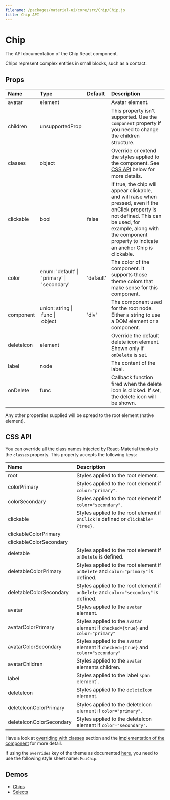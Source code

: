 ```yaml
---
filename: /packages/material-ui/core/src/Chip/Chip.js
title: Chip API
---
```


<!--- This documentation is automatically generated, do not try to edit it. -->

# Chip

<p class="description">The API documentation of the Chip React component.</p>

Chips represent complex entities in small blocks, such as a contact.

## Props

| Name | Type | Default | Description |
|:-----|:-----|:--------|:------------|
| <span class="prop-name">avatar</span> | <span class="prop-type">element |   | Avatar element. |
| <span class="prop-name">children</span> | <span class="prop-type">unsupportedProp |   | This property isn't supported. Use the `component` property if you need to change the children structure. |
| <span class="prop-name">classes</span> | <span class="prop-type">object |   | Override or extend the styles applied to the component. See [CSS API](#css-api) below for more details. |
| <span class="prop-name">clickable</span> | <span class="prop-type">bool | <span class="prop-default">false</span> | If true, the chip will appear clickable, and will raise when pressed, even if the onClick property is not defined. This can be used, for example, along with the component property to indicate an anchor Chip is clickable. |
| <span class="prop-name">color</span> | <span class="prop-type">enum:&nbsp;'default'&nbsp;&#124;<br>&nbsp;'primary'&nbsp;&#124;<br>&nbsp;'secondary'<br> | <span class="prop-default">'default'</span> | The color of the component. It supports those theme colors that make sense for this component. |
| <span class="prop-name">component</span> | <span class="prop-type">union:&nbsp;string&nbsp;&#124;<br>&nbsp;func&nbsp;&#124;<br>&nbsp;object<br> | <span class="prop-default">'div'</span> | The component used for the root node. Either a string to use a DOM element or a component. |
| <span class="prop-name">deleteIcon</span> | <span class="prop-type">element |   | Override the default delete icon element. Shown only if `onDelete` is set. |
| <span class="prop-name">label</span> | <span class="prop-type">node |   | The content of the label. |
| <span class="prop-name">onDelete</span> | <span class="prop-type">func |   | Callback function fired when the delete icon is clicked. If set, the delete icon will be shown. |

Any other properties supplied will be spread to the root element (native element).

## CSS API

You can override all the class names injected by React-Material thanks to the `classes` property.
This property accepts the following keys:


| Name | Description |
|:-----|:------------|
| <span class="prop-name">root</span> | Styles applied to the root element.
| <span class="prop-name">colorPrimary</span> | Styles applied to the root element if `color="primary"`.
| <span class="prop-name">colorSecondary</span> | Styles applied to the root element if `color="secondary"`.
| <span class="prop-name">clickable</span> | Styles applied to the root element if `onClick` is defined or `clickable={true}`.
| <span class="prop-name">clickableColorPrimary</span> | 
| <span class="prop-name">clickableColorSecondary</span> | 
| <span class="prop-name">deletable</span> | Styles applied to the root element if `onDelete` is defined.
| <span class="prop-name">deletableColorPrimary</span> | Styles applied to the root element if `onDelete` and `color="primary"` is defined.
| <span class="prop-name">deletableColorSecondary</span> | Styles applied to the root element if `onDelete` and `color="secondary"` is defined.
| <span class="prop-name">avatar</span> | Styles applied to the `avatar` element.
| <span class="prop-name">avatarColorPrimary</span> | Styles applied to the `avatar` element if `checked={true}` and `color="primary"`
| <span class="prop-name">avatarColorSecondary</span> | Styles applied to the `avatar` element if `checked={true}` and `color="secondary"`
| <span class="prop-name">avatarChildren</span> | Styles applied to the `avatar` elements children.
| <span class="prop-name">label</span> | Styles applied to the label `span` element`.
| <span class="prop-name">deleteIcon</span> | Styles applied to the `deleteIcon` element.
| <span class="prop-name">deleteIconColorPrimary</span> | Styles applied to the deleteIcon element if `color="primary"`.
| <span class="prop-name">deleteIconColorSecondary</span> | Styles applied to the deleteIcon element if `color="secondary"`.

Have a look at [overriding with classes](/customization/overrides#overriding-with-classes) section
and the [implementation of the component](https://github.com/6thquake/react-material/tree/develop/packages/material-ui/core/src/Chip/Chip.js)
for more detail.

If using the `overrides` key of the theme as documented
[here](/customization/themes#customizing-all-instances-of-a-component-type),
you need to use the following style sheet name: `MuiChip`.

## Demos

- [Chips](/demos/chips)
- [Selects](/demos/selects)

